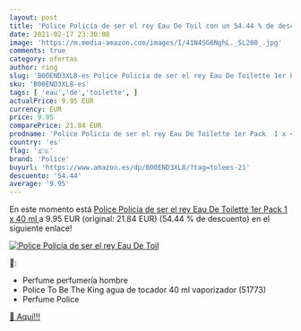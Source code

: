 ```yaml
---
layout: post
title: 'Police Policía de ser el rey Eau De Toil con un 54.44 % de descuento'
date: 2021-02-17 23:30:08
image: 'https://m.media-amazon.com/images/I/41N4SG6NghL._SL200_.jpg'
comments: true
category: ofertas
author: ring
slug: 'B00END3XL8-es Police Policía de ser el rey Eau De Toilette 1er Pack 1 x...'
sku: 'B00END3XL8-es'
tags: [ 'eau','de','toilette', ]
actualPrice: 9.95 EUR
currency: EUR
price: 9.95
comparePrice: 21.84 EUR
prodname: 'Police Policía de ser el rey Eau De Toilette 1er Pack  1 x 40 ml '
country: 'es'
flag: '🇪🇸'
brand: 'Police'
buyurl: 'https://www.amazon.es/dp/B00END3XL8/?tag=tolees-21'
descuento: '54.44'
average: '9.95'
---
```


En este momento está [Police Policía de ser el rey Eau De Toilette 1er Pack  1 x 40 ml ](https://www.amazon.es/dp/B00END3XL8/?tag=tolees-21) a 9.95 EUR (original: 21.84 EUR) (54.44 %  de descuento) en el siguiente enlace!

[![Police Policía de ser el rey Eau De Toil](https://m.media-amazon.com/images/I/41N4SG6NghL._SL200_.jpg)](https://www.amazon.es/dp/B00END3XL8/?tag=tolees-21)

🔎:

- Perfume perfumería hombre
- Police To Be The King agua de tocador 40 ml vaporizador (51773)
- Perfume Police

[🛒 Aquí!!!](https://www.amazon.es/dp/B00END3XL8/?tag=tolees-21)

